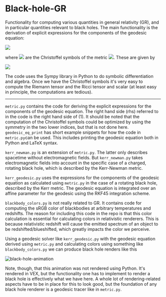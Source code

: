 # Black-hole-GR
Functionality for computing various quantities in general relativity (GR), and in particular quantities relevant to black holes. The main functionality is the derivation of explicit expressions for the components of the geodesic equation: 

<img src="https://latex.codecogs.com/svg.image?\color{white}\frac{d^2&space;x^\mu}{d\lambda^2}=-\Gamma^\mu_{\rho\sigma}\frac{dx^\rho}{d\lambda}\frac{dx^\sigma}{d\lambda}\quad\quad(1)" />

where <img src=https://latex.codecogs.com/svg.image?\inline\color{white}&space;\Gamma^\mu_{\rho\sigma}> are the Christoffel symbols of the metric <img src=https://latex.codecogs.com/svg.image?\inline\color{white}&space;g_{\mu\nu}>. These are given by 

<img src="https://latex.codecogs.com/svg.image?\color{white}\Gamma^\mu_{\rho\sigma}=\frac{1}{2}g^{\mu\nu}\left(\partial_\rho&space;g_{\sigma\nu}&plus;\partial_\sigma&space;g_{\rho\nu}-\partial_\nu&space;g_{\rho\sigma}\right)\quad\quad(2)" />

The code uses the Sympy library in Python to do symbolic differentiation and algebra. Once we have the Christoffel symbols it's very easy to compute the Riemann tensor and the Ricci tensor and scalar (at least easy in principle, the computations are tedious).

---
`metric.py` contains the code for deriving the explicit expressions for the components of the geodesic equation. The right hand side (rhs) referred to in the code is the right hand side of (1). It should be noted that the computation of the Christoffel symbols could be optimized by using the symmetry in the two lower indices, but that is not done here. `geodesic_eq_print` has short example snippets for how the code in `metric.py`can be used. This includes printing the geodesic equation both in Python and LaTeX syntax. 

`kerr_newman.py` is an extension of `metric.py`. The latter only describes spacetime without electromagnetic fields. But `kerr_newman.py` takes electromagnetic fields into account in the specific case of a charged, rotating black hole, which is described by the Kerr-Newman metric. 

`kerr_geodesic.py` uses the expressions for the components of the geodesic equation as calculated using `metric.py` in the case of a rotating black hole, described by the Kerr metric. The geodesic equation is integrated over an affine parameter for the geodesic using the RKF45 integration scheme. 

`blackbody_colors.py` is not really related to GR. It contains code for computing the sRGB color of blackbodies at arbitrary temperatures and redshifts. The reason for including this code in the repo is that this color calculation is essential for calculating colors in relativistic renderers. This is because relativistic redshift will cause the emitted spectrum of an object to be redshifted/blueshifted, which greatly impacts the color we perceive. 

Using a geodesic solver like `kerr_geodesic.py` with the geodesic equation derived using `metric.py` and calculating colors using something like `blackbody_colors.py` we can produce black hole renders like this

![black-hole-animation](images/black_hole_animation.gif)

Note, though, that this animation was not rendered using Python. It's rendered in VEX, but the functionality one has to implement to render a black hole is effectively what we have here. A whole lot of rendering-related aspects have to be in place for this to look good, but the foundation of any black hole renderer is a geodesic tracer like in `metric.py`. 